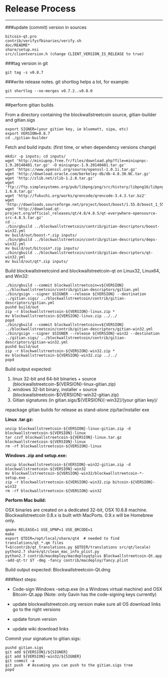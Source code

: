 Release Process
====================

* * *

###update (commit) version in sources


	bitcoin-qt.pro
	contrib/verifysfbinaries/verify.sh
	doc/README*
	share/setup.nsi
	src/clientversion.h (change CLIENT_VERSION_IS_RELEASE to true)

###tag version in git

	git tag -s v0.8.7

###write release notes. git shortlog helps a lot, for example:

	git shortlog --no-merges v0.7.2..v0.8.0

* * *

##perform gitian builds

 From a directory containing the blockwallstreetcoin source, gitian-builder and gitian.sigs
  
	export SIGNER=(your gitian key, ie bluematt, sipa, etc)
	export VERSION=0.8.7
	cd ./gitian-builder

 Fetch and build inputs: (first time, or when dependency versions change)

	mkdir -p inputs; cd inputs/
	wget 'http://miniupnp.free.fr/files/download.php?file=miniupnpc-1.9.20140401.tar.gz' -O miniupnpc-1.9.20140401.tar.gz'
	wget 'https://www.openssl.org/source/openssl-1.0.1i.tar.gz'
	wget 'http://download.oracle.com/berkeley-db/db-4.8.30.NC.tar.gz'
	wget 'http://zlib.net/zlib-1.2.8.tar.gz'
	wget 'ftp://ftp.simplesystems.org/pub/libpng/png/src/history/libpng16/libpng-1.6.8.tar.gz'
	wget 'http://fukuchi.org/works/qrencode/qrencode-3.4.3.tar.bz2'
	wget 'http://downloads.sourceforge.net/project/boost/boost/1.55.0/boost_1_55_0.tar.bz2'
	wget 'http://download.qt-project.org/official_releases/qt/4.8/4.8.5/qt-everywhere-opensource-src-4.8.5.tar.gz'
	cd ..
	./bin/gbuild ../blockwallstreetcoin/contrib/gitian-descriptors/boost-win32.yml
	mv build/out/boost-*.zip inputs/
	./bin/gbuild ../blockwallstreetcoin/contrib/gitian-descriptors/deps-win32.yml
	mv build/out/bitcoin*.zip inputs/
	./bin/gbuild ../blockwallstreetcoin/contrib/gitian-descriptors/qt-win32.yml
	mv build/out/qt*.zip inputs/

 Build blockwallstreetcoind and blockwallstreetcoin-qt on Linux32, Linux64, and Win32:
  
	./bin/gbuild --commit blockwallstreetcoin=v${VERSION} ../blockwallstreetcoin/contrib/gitian-descriptors/gitian.yml
	./bin/gsign --signer $SIGNER --release ${VERSION} --destination ../gitian.sigs/ ../blockwallstreetcoin/contrib/gitian-descriptors/gitian.yml
	pushd build/out
	zip -r blockwallstreetcoin-${VERSION}-linux.zip *
	mv blockwallstreetcoin-${VERSION}-linux.zip ../../
	popd
	./bin/gbuild --commit blockwallstreetcoin=v${VERSION} ../blockwallstreetcoin/contrib/gitian-descriptors/gitian-win32.yml
	./bin/gsign --signer $SIGNER --release ${VERSION}-win32 --destination ../gitian.sigs/ ../blockwallstreetcoin/contrib/gitian-descriptors/gitian-win32.yml
	pushd build/out
	zip -r blockwallstreetcoin-${VERSION}-win32.zip *
	mv blockwallstreetcoin-${VERSION}-win32.zip ../../
	popd

  Build output expected:

  1. linux 32-bit and 64-bit binaries + source (blockwallstreetcoin-${VERSION}-linux-gitian.zip)
  2. windows 32-bit binary, installer + source (blockwallstreetcoin-${VERSION}-win32-gitian.zip)
  3. Gitian signatures (in gitian.sigs/${VERSION}[-win32]/(your gitian key)/

repackage gitian builds for release as stand-alone zip/tar/installer exe

**Linux .tar.gz:**

	unzip blockwallstreetcoin-${VERSION}-linux-gitian.zip -d blockwallstreetcoin-${VERSION}-linux
	tar czvf blockwallstreetcoin-${VERSION}-linux.tar.gz blockwallstreetcoin-${VERSION}-linux
	rm -rf blockwallstreetcoin-${VERSION}-linux

**Windows .zip and setup.exe:**

	unzip blockwallstreetcoin-${VERSION}-win32-gitian.zip -d blockwallstreetcoin-${VERSION}-win32
	mv blockwallstreetcoin-${VERSION}-win32/blockwallstreetcoin-*-setup.exe .
	zip -r blockwallstreetcoin-${VERSION}-win32.zip bitcoin-${VERSION}-win32
	rm -rf blockwallstreetcoin-${VERSION}-win32

**Perform Mac build:**

  OSX binaries are created on a dedicated 32-bit, OSX 10.6.8 machine.
  Blockwallstreetcoin 0.8.x is built with MacPorts.  0.9.x will be Homebrew only.

	qmake RELEASE=1 USE_UPNP=1 USE_QRCODE=1
	make
	export QTDIR=/opt/local/share/qt4  # needed to find translations/qt_*.qm files
	T=$(contrib/qt_translations.py $QTDIR/translations src/qt/locale)
	python2.7 share/qt/clean_mac_info_plist.py
	python2.7 contrib/macdeploy/macdeployqtplus Blockwallstreetcoin-Qt.app -add-qt-tr $T -dmg -fancy contrib/macdeploy/fancy.plist

 Build output expected: Blockwallstreetcoin-Qt.dmg

###Next steps:

* Code-sign Windows -setup.exe (in a Windows virtual machine) and
  OSX Bitcoin-Qt.app (Note: only Gavin has the code-signing keys currently)

* update blockwallstreetcoin.org version
  make sure all OS download links go to the right versions

* update forum version

* update wiki download links

Commit your signature to gitian.sigs:

	pushd gitian.sigs
	git add ${VERSION}/${SIGNER}
	git add ${VERSION}-win32/${SIGNER}
	git commit -a
	git push  # Assuming you can push to the gitian.sigs tree
	popd

